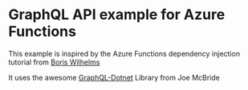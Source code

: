 ﻿# GraphQL API example for Azure Functions

This example is inspired by the Azure Functions dependency injection tutorial from [Boris Wilhelms](https://blog.wille-zone.de/post/azure-functions-dependency-injection/)

It uses the awesome [GraphQL-Dotnet](https://github.com/graphql-dotnet/graphql-dotnet) Library from Joe McBride